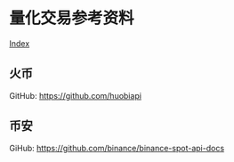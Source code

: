 # 量化交易参考资料

[Index](index.md)

## 火币

GitHub: <https://github.com/huobiapi>

## 币安

GiHub: <https://github.com/binance/binance-spot-api-docs>
